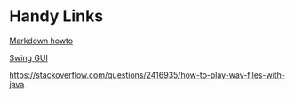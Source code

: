 # Handy Links

[Markdown howto](https://www.markdownguide.org/basic-syntax/)

[Swing GUI](https://docs.oracle.com/javase/tutorial/uiswing/)

https://stackoverflow.com/questions/2416935/how-to-play-wav-files-with-java
